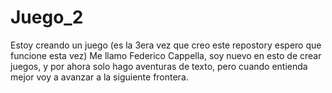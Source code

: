 # Juego_2
Estoy creando un juego (es la 3era vez que creo este repostory espero que funcione esta vez)
Me llamo Federico Cappella, soy nuevo en esto de crear juegos, y por ahora solo hago aventuras de texto, pero cuando entienda mejor voy a avanzar a la siguiente frontera.
